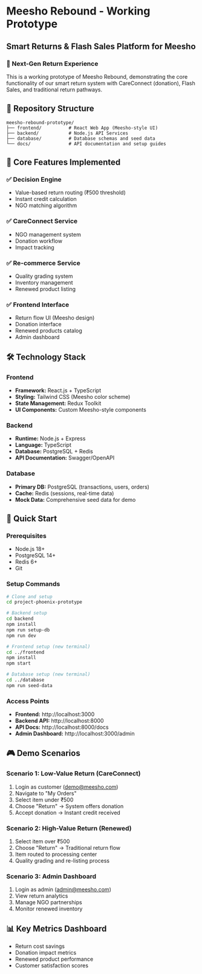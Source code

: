 # Meesho Rebound - Working Prototype
## Smart Returns & Flash Sales Platform for Meesho

### 🚀 Next-Gen Return Experience

This is a working prototype of Meesho Rebound, demonstrating the core functionality of our smart return system with CareConnect (donation), Flash Sales, and traditional return pathways.

## 📁 Repository Structure

```
meesho-rebound-prototype/
├── frontend/          # React Web App (Meesho-style UI)
├── backend/           # Node.js API Services
├── database/          # Database schemas and seed data
└── docs/              # API documentation and setup guides  
```

## 🎯 Core Features Implemented

### ✅ Decision Engine
- Value-based return routing (₹500 threshold)
- Instant credit calculation
- NGO matching algorithm

### ✅ CareConnect Service
- NGO management system
- Donation workflow
- Impact tracking

### ✅ Re-commerce Service
- Quality grading system
- Inventory management
- Renewed product listing

### ✅ Frontend Interface
- Return flow UI (Meesho design)
- Donation interface
- Renewed products catalog
- Admin dashboard

## 🛠️ Technology Stack

### Frontend
- **Framework:** React.js + TypeScript
- **Styling:** Tailwind CSS (Meesho color scheme)
- **State Management:** Redux Toolkit
- **UI Components:** Custom Meesho-style components

### Backend
- **Runtime:** Node.js + Express
- **Language:** TypeScript
- **Database:** PostgreSQL + Redis
- **API Documentation:** Swagger/OpenAPI

### Database
- **Primary DB:** PostgreSQL (transactions, users, orders)
- **Cache:** Redis (sessions, real-time data)
- **Mock Data:** Comprehensive seed data for demo

## 🚀 Quick Start

### Prerequisites
- Node.js 18+
- PostgreSQL 14+
- Redis 6+
- Git

### Setup Commands
```bash
# Clone and setup
cd project-phoenix-prototype

# Backend setup
cd backend
npm install
npm run setup-db
npm run dev

# Frontend setup (new terminal)
cd ../frontend
npm install
npm start

# Database setup (new terminal)
cd ../database
npm run seed-data
```

### Access Points
- **Frontend:** http://localhost:3000
- **Backend API:** http://localhost:8000
- **API Docs:** http://localhost:8000/docs
- **Admin Dashboard:** http://localhost:3000/admin

## 🎮 Demo Scenarios

### Scenario 1: Low-Value Return (CareConnect)
1. Login as customer (demo@meesho.com)
2. Navigate to "My Orders"
3. Select item under ₹500
4. Choose "Return" → System offers donation
5. Accept donation → Instant credit received

### Scenario 2: High-Value Return (Renewed)
1. Select item over ₹500
2. Choose "Return" → Traditional return flow
3. Item routed to processing center
4. Quality grading and re-listing process

### Scenario 3: Admin Dashboard
1. Login as admin (admin@meesho.com)
2. View return analytics
3. Manage NGO partnerships
4. Monitor renewed inventory

## 📊 Key Metrics Dashboard
- Return cost savings
- Donation impact metrics
- Renewed product performance
- Customer satisfaction scores